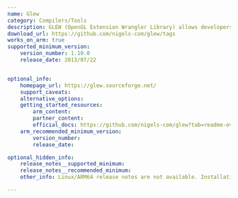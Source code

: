 ```yaml
---
name: Glew
category: Compilers/Tools
description: GLEW (OpenGL Extension Wrangler Library) allows developers to use advanced OpenGL features by handling extensions. It makes it easier to access and manage additional graphics functions.
download_url: https://github.com/nigels-com/glew/tags
works_on_arm: true
supported_minimum_version:
    version_number: 1.10.0
    release_date: 2013/07/22


optional_info:
    homepage_url: https://glew.sourceforge.net/
    support_caveats:
    alternative_options:
    getting_started_resources:
        arm_content:
        partner_content:
        official_docs: https://github.com/nigels-com/glew?tab=readme-ov-file#downloads
    arm_recommended_minimum_version:
        version_number:
        release_date:

optional_hidden_info:
    release_notes__supported_minimum:
    release_notes__recommended_minimum:
    other_info: Linux/ARM64 release notes are not available. Installation and testing is done via "apt-get install libglew-dev" using the [1.10.0](https://launchpad.net/ubuntu/+source/glew/1.10.0-3) binary on Ubuntu 14.04.

---
```

